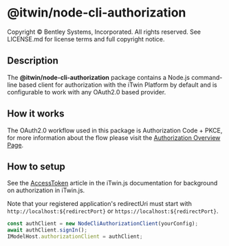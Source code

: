# @itwin/node-cli-authorization

Copyright © Bentley Systems, Incorporated. All rights reserved. See LICENSE.md for license terms and full copyright notice.

## Description

The __@itwin/node-cli-authorization__ package contains a Node.js command-line based client for authorization with the iTwin Platform by default and is configurable to work with any OAuth2.0 based provider.

## How it works

The OAuth2.0 workflow used in this package is Authorization Code + PKCE, for more information about the flow please visit the [Authorization Overview Page](https://developer.bentley.com/apis/overview/authorization/#authorizesinglepageapplicationsspaanddesktopmobileapplicationsnative).

## How to setup

See the [AccessToken](https://www.itwinjs.org/learning/common/accesstoken/) article in the iTwin.js documentation for background on authorization in iTwin.js.

Note that your registered application's redirectUri must start with `http://localhost:${redirectPort}` or `https://localhost:${redirectPort}`.

```ts
const authClient = new NodeCliAuthorizationClient(yourConfig);
await authClient.signIn();
IModelHost.authorizationClient = authClient;
```
